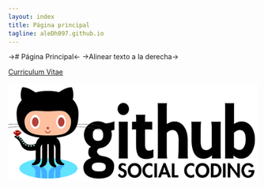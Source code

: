 ```yaml
---
layout: index
title: Página principal
tagline: aleDh097.github.io
---
```


-># Página Principal<-
->Alinear texto a la derecha-> 

[Curriculum Vitae](about)

![Portada](static/img/foto2.png "Portada")
